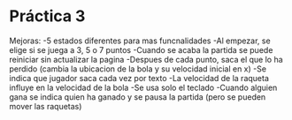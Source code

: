 # Práctica 3

Mejoras:
-5 estados diferentes para mas funcnalidades
-Al empezar, se elige si se juega a 3, 5 o 7 puntos
-Cuando se acaba la partida se puede reiniciar sin actualizar la pagina
-Despues de cada punto, saca el que lo ha perdido
 (cambia la ubicacion de la bola y su velocidad inicial en x)
 -Se indica que jugador saca cada vez por texto
-La velocidad de la raqueta influye en la velocidad de la bola
-Se usa solo el teclado
-Cuando alguien gana se indica quien ha ganado y se pausa la partida (pero se pueden mover las raquetas)

